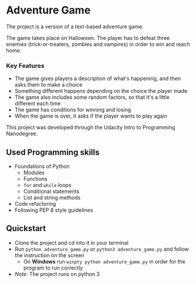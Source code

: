 # Adventure Game
The project is a version of a text-based adventure game.

The game takes place on Halloween. The player has to defeat three enemies (trick-or-treaters, zombies and vampires) in order to win and reach home.

### Key Features
* The game gives players a description of what's happening, and then asks them to make a choice
* Something different happens depending on the choice the player made
* The game also includes some random factors, so that it's a little different each time
* The game has conditions for winning and losing
* When the game is over, it asks if the player wants to play again

This project was developed through the Udacity Intro to Programming Nanodegree.

## Used Programming skills
* Foundations of Python
  - Modules
  - Functions
  - `for` and `while` loops
  - Conditional statements
  - List and string methods
* Code refactoring
* Following PEP 8 style guidelines

## Quickstart
* Clone the project and cd into it in your terminal
* Run `python adventure_game.py` or `python3 adventure_game.py` and follow the instruction on the screen
  - On **Windows** run `winpty python adventure_game.py` in order for the program to run correctly
* _Note:_ The project runs on python 3
